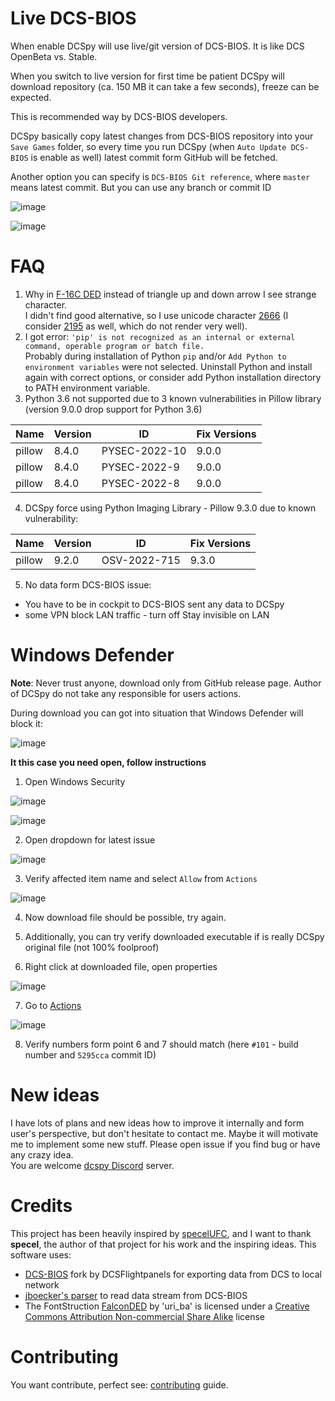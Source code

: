 # Live DCS-BIOS
When enable DCSpy will use live/git version of DCS-BIOS. It is like DCS OpenBeta vs. Stable.

When you switch to live version for first time be patient DCSpy will download repository (ca. 150 MB it can take a few seconds), freeze can be expected.

This is recommended way by DCS-BIOS developers. 

DCSpy basically copy latest changes from DCS-BIOS repository into your `Save Games` folder, so every time you run DCSpy (when `Auto Update DCS-BIOS` is enable as well) latest commit form GitHub will be fetched.

Another option you can specify is `DCS-BIOS Git reference`, where `master` means latest commit. But you can use any branch or commit ID

![image](https://github.com/emcek/dcspy/assets/475312/7d1da9db-a123-456f-bf7a-78d70344ba8c)

![image](https://github.com/emcek/dcspy/assets/475312/f02d9027-abb5-4f54-924d-22d21730f811)

# FAQ
1. Why in [F-16C DED](https://i.imgur.com/Hr0kmFV.jpg) instead of triangle up and down arrow I see strange character.   
   I didn't find good alternative, so I use unicode character [2666](https://www.fileformat.info/info/unicode/char/2195/index.htm) (I consider [2195](https://www.fileformat.info/info/unicode/char/2195/index.htm) as well, which do not render very well).
2. I got error: `'pip' is not recognized as an internal or external command, operable program or batch file.`  
   Probably during installation of Python `pip` and/or `Add Python to environment variables` were not selected. Uninstall Python and install again with correct options, or consider add Python installation directory to PATH environment variable.
3. Python 3.6 not supported due to 3 known vulnerabilities in Pillow library (version 9.0.0 drop support for Python 3.6)

| Name   | Version | ID            | Fix Versions |
|--------| --------|---------------|--------------|
| pillow | 8.4.0   | PYSEC-2022-10 | 9.0.0        |
| pillow | 8.4.0   | PYSEC-2022-9  | 9.0.0        |
| pillow | 8.4.0   | PYSEC-2022-8  | 9.0.0        |

4. DCSpy force using Python Imaging Library - Pillow 9.3.0 due to known vulnerability:

| Name   | Version | ID           | Fix Versions |
|--------|---------|--------------|--------------|
| pillow | 9.2.0   | OSV-2022-715 | 9.3.0        |

5. No data form DCS-BIOS issue:
  * You have to be in cockpit to DCS-BIOS sent any data to DCSpy
  * some VPN block LAN traffic - turn off Stay invisible on LAN

# Windows Defender
**Note**: Never trust anyone, download only from GitHub release page. Author of DCSpy do not take any responsible for users actions.

During download you can got into situation that Windows Defender will block it:

![image](https://github.com/emcek/dcspy/assets/475312/d6a5dfa1-7494-46dd-a568-925076f44831)

**It this case you need open, follow instructions**
1. Open Windows Security

![image](https://github.com/emcek/dcspy/assets/475312/8cf72801-d841-444c-87d5-37c7deb1413a)

![image](https://github.com/emcek/dcspy/assets/475312/60ce7c72-2b13-469e-8270-70dac03b8c28)

2. Open dropdown for latest issue

![image](https://github.com/emcek/dcspy/assets/475312/a5eb4770-3e5d-4d28-80a5-5c1c84a24bf4)  

3. Verify affected item name and select `Allow` from `Actions`

![image](https://github.com/emcek/dcspy/assets/475312/41a750ce-ef76-463c-a733-9715e3c125f5)  

4. Now download file should be possible, try again.

5. Additionally, you can try verify downloaded executable if is really DCSpy original file (not 100% foolproof)

6. Right click at downloaded file, open properties

![image](https://github.com/emcek/dcspy/assets/475312/f63b4a9b-9c64-4099-b6dd-0ffd02f7f4a4)

7. Go to [Actions](https://github.com/emcek/dcspy/actions)

![image](https://github.com/emcek/dcspy/assets/475312/a0d88222-618a-4bd5-b130-2f8c1e644ac5)

8. Verify numbers form point 6 and 7 should match (here `#101` - build number and `5295cca` commit ID)

# New ideas
I have lots of plans and new ideas how to improve it internally and form user's perspective, but don't hesitate to contact me. Maybe it will motivate me to implement some new stuff. Please open issue if you find bug or have any crazy idea.  
You are welcome [dcspy Discord](https://discord.gg/SP5Yjx3) server. 

# Credits
This project has been heavily inspired by [specelUFC](https://github.com/specel/specelUFC), and I want to thank **specel**, the author of that project for his work and the inspiring ideas. This software uses:
* [DCS-BIOS](https://github.com/DCSFlightpanels/dcs-bios) fork by DCSFlightpanels for exporting data from DCS to local network
* [jboecker's parser](https://github.com/jboecker/python-dcs-bios-example) to read data stream from DCS-BIOS
* The FontStruction [FalconDED](https://fontstruct.com/fontstructions/show/1014500) by 'uri_ba' is licensed under a [Creative Commons Attribution Non-commercial Share Alike](http://creativecommons.org/licenses/by-nc-sa/3.0/) license

# Contributing
You want contribute, perfect see: [contributing](https://github.com/emcek/dcspy/blob/master/CONTRIBUTING.md) guide.